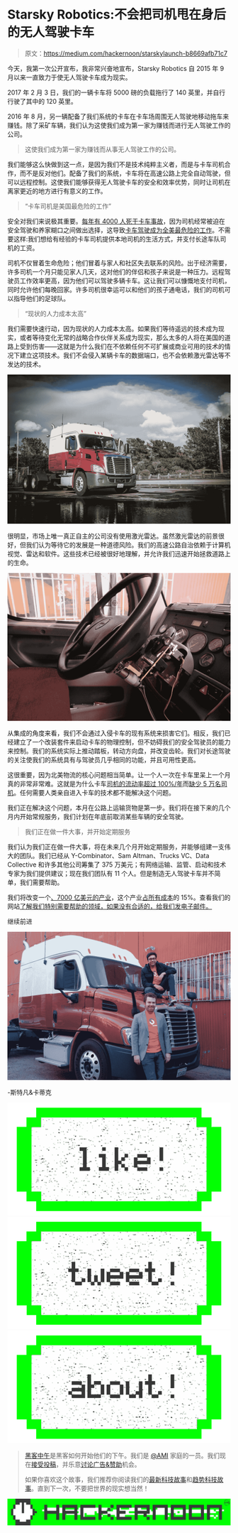 # Starsky Robotics:不会把司机甩在身后的无人驾驶卡车

> 原文：<https://medium.com/hackernoon/starskylaunch-b8669afb71c7>

今天，我第一次公开宣布，我非常兴奋地宣布，Starsky Robotics 自 2015 年 9 月以来一直致力于使无人驾驶卡车成为现实。

2017 年 2 月 3 日，我们的一辆卡车将 5000 磅的负载拖行了 140 英里，并自行行驶了其中的 120 英里。

2016 年 8 月，另一辆配备了我们系统的卡车在卡车场周围无人驾驶地移动拖车来赚钱。除了采矿车辆，我们认为这使我们成为第一家为赚钱而进行无人驾驶工作的公司。

> 这使我们成为第一家为赚钱而从事无人驾驶工作的公司。

我们能够这么快做到这一点，是因为我们不是技术纯粹主义者，而是与卡车司机合作，而不是反对他们。配备了我们的系统，卡车将在高速公路上完全自动驾驶，但可以远程控制。这使我们能够获得无人驾驶卡车的安全和效率优势，同时让司机在离家更近的地方进行有意义的工作。

> “卡车司机是美国最危险的工作”

安全对我们来说极其重要。[每年有 4000 人死于卡车事故](https://www.fmcsa.dot.gov/safety/data-and-statistics/large-truck-and-bus-crash-facts-2014)，因为司机经常被迫在安全驾驶和养家糊口之间做出选择，这导致[卡车驾驶成为全美最危险的工作](http://abcnews.go.com/Business/story?id=87825&page=1)。不需要这样:我们想给有经验的卡车司机提供本地司机的生活方式，并支付长途车队司机的工资。

司机不仅冒着生命危险；他们冒着与家人和社区失去联系的风险。出于经济需要，许多司机一个月只能见家人几天，这对他们的伴侣和孩子来说是一种压力。远程驾驶员工作效率更高，因为他们可以驾驶多辆卡车。这让我们可以慷慨地支付司机，同时允许他们每晚回家。许多司机很幸运可以和他们的孩子通电话，我们的司机可以指导他们的足球队。

> “现状的人力成本太高”

我们需要快速行动，因为现状的人力成本太高。如果我们等待遥远的技术成为现实，或者等待变化无常的战略合作伙伴关系成为现实，那么太多的人将在美国的道路上受到伤害——这就是为什么我们在不依赖任何不可扩展或商业可用的技术的情况下建立这项技术。我们不会侵入某辆卡车的数据端口，也不会依赖激光雷达等不发达的技术。

![](img/7e2579ca46913447865cb9b01ee37209.png)

很明显，市场上唯一真正自主的公司没有使用激光雷达。虽然激光雷达的前景很好，但我们认为等待它的发展是一种道德风险。我们的高速公路自治依赖于计算机视觉、雷达和软件。这些技术已经被很好地理解，并允许我们迅速开始拯救道路上的生命。

![](img/7a304e65c84183581d26a00d01fb360e.png)

从集成的角度来看，我们不会通过入侵卡车的现有系统来损害它们。相反，我们已经建立了一个改装套件来启动卡车的物理控制，但不妨碍我们的安全驾驶员的能力来控制。我们的系统实际上推动踏板，转动方向盘，并改变齿轮。我们对长途驾驶的关注使我们的系统具有与驾驶员几乎相同的功能，并且可用性更高。

这很重要，因为北美物流的核心问题相当简单。让一个人一次在卡车里呆上一个月真的非常非常难。这就是为什么卡车[司机的流动率超过 100%/年](https://www.trucks.com/2016/04/26/driver-turnover-at-large-truck-carriers-climbs-to-102-percent/)而[缺少 5 万名司机](http://www.truckinginfo.com/channel/drivers/news/story/2016/12/state-of-trucking-for-2017.aspx)。任何需要人类亲自进入卡车的技术都不能解决这个问题。

我们正在解决这个问题，本月在公路上运输货物是第一步。我们将在接下来的几个月内开始常规服务，我们计划在年底前取消某些车辆的安全驾驶。

> 我们正在做一件大事，并开始定期服务

我们认为我们正在做一件大事，将在未来几个月开始定期服务，并能够组建一支伟大的团队。我们已经从 Y-Combinator、Sam Altman、Trucks VC、Data Collective 和许多其他公司筹集了 375 万美元；有网络运输、监管、启动和技术专家为我们提供建议；现在我们团队有 11 个人。但是制造无人驾驶卡车并不简单，我们需要帮助。

我们将改变一个[、7000 亿美元的产业](http://www.logisticsmgmt.com/article/ata_reports_trucking_industry_revenue_tops_700_billion_in_2014)，这个产业[占所有成本](https://www.rita.dot.gov/bts/sites/rita.dot.gov.bts/files/FFF_complete.pdf)的 15%。查看我们的网站[了解我们特别需要帮助的领域，如果没有合适的，给我们发电子邮件。](http://starskyrobotics.com)

继续前进

![](img/8f007bef585a5fd339d8edbe06f8bd21.png)

-斯特凡&卡蒂克

[![](img/50ef4044ecd4e250b5d50f368b775d38.png)](http://bit.ly/HackernoonFB)[![](img/979d9a46439d5aebbdcdca574e21dc81.png)](https://goo.gl/k7XYbx)[![](img/2930ba6bd2c12218fdbbf7e02c8746ff.png)](https://goo.gl/4ofytp)

> [黑客中午](http://bit.ly/Hackernoon)是黑客如何开始他们的下午。我们是 [@AMI](http://bit.ly/atAMIatAMI) 家庭的一员。我们现在[接受投稿](http://bit.ly/hackernoonsubmission)，并乐意[讨论广告&赞助](mailto:partners@amipublications.com)机会。
> 
> 如果你喜欢这个故事，我们推荐你阅读我们的[最新科技故事](http://bit.ly/hackernoonlatestt)和[趋势科技故事](https://hackernoon.com/trending)。直到下一次，不要把世界的现实想当然！

![](img/be0ca55ba73a573dce11effb2ee80d56.png)